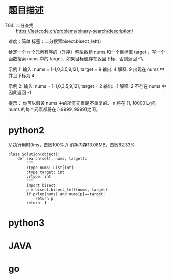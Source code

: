 # 题目描述

704. 二分查找  
https://leetcode.cn/problems/binary-search/description/  

难度：简单
标签：二分搜索bisect.bisect_left()

给定一个 n 个元素有序的（升序）整型数组 nums 和一个目标值 target  ，写一个函数搜索 nums 中的 target，如果目标值存在返回下标，否则返回 -1。

示例 1:
输入: nums = [-1,0,3,5,9,12], target = 9
输出: 4
解释: 9 出现在 nums 中并且下标为 4

示例 2:
输入: nums = [-1,0,3,5,9,12], target = 2
输出: -1
解释: 2 不存在 nums 中因此返回 -1

提示：
你可以假设 nums 中的所有元素是不重复的。
n 将在 [1, 10000]之间。
nums 的每个元素都将在 [-9999, 9999]之间。

# python2

// 执行用时0ms，击败100%
// 消耗内存13.08MB，击败82.33%
```
class Solution(object):
    def search(self, nums, target):
        """
        :type nums: List[int]
        :type target: int
        :rtype: int
        """
        import bisect 
        p = bisect.bisect_left(nums, target)
        if p<len(nums) and nums[p]==target:
            return p
        return -1
```

# python3 

# JAVA

# go

